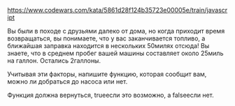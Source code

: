 https://www.codewars.com/kata/5861d28f124b35723e00005e/train/javascript

Вы были в походе с друзьями далеко от дома, но когда приходит время возвращаться, вы понимаете, что у вас заканчивается топливо, а ближайшая заправка находится в нескольких 50милях отсюда! Вы знаете, что в среднем пробег вашей машины составляет около 25миль на галлон. Остались 2галлоны.

Учитывая эти факторы, напишите функцию, которая сообщит вам, можно ли добраться до насоса или нет.

Функция должна вернуться, trueесли это возможно, а falseесли нет.